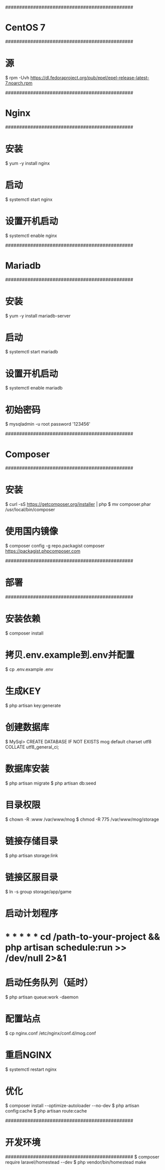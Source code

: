##############################################
# CentOS 7
##############################################
# 源
$ rpm -Uvh https://dl.fedoraproject.org/pub/epel/epel-release-latest-7.noarch.rpm

##############################################
# Nginx
##############################################
# 安装
$ yum -y install nginx
# 启动
$ systemctl start nginx
# 设置开机启动
$ systemctl enable nginx

##############################################
# Mariadb
##############################################
# 安装
$ yum -y install mariadb-server
# 启动
$ systemctl start mariadb
# 设置开机启动
$ systemctl enable mariadb
# 初始密码
$ mysqladmin -u root password '123456'

##############################################
# Composer
##############################################
# 安装
$ curl -sS https://getcomposer.org/installer | php
$ mv composer.phar /usr/local/bin/composer
# 使用国内镜像
$ composer config -g repo.packagist composer https://packagist.phpcomposer.com

##############################################
# 部署
##############################################
# 安装依赖
$ composer install
# 拷贝.env.example到.env并配置
$ cp .env.example .env
# 生成KEY
$ php artisan key:generate

# 创建数据库
$ MySql> CREATE DATABASE IF NOT EXISTS mog default charset utf8 COLLATE utf8_general_ci;
# 数据库安装
$ php artisan migrate
$ php artisan db:seed
# 目录权限
$ chown -R :www /var/www/mog
$ chmod -R 775 /var/www/mog/storage
# 链接存储目录
$ php artisan storage:link
# 链接区服目录
$ ln -s group storage/app/game

# 启动计划程序
# * * * * * cd /path-to-your-project && php artisan schedule:run >> /dev/null 2>&1
# 启动任务队列（延时）
$ php artisan queue:work -daemon

# 配置站点
$ cp nginx.conf /etc/nginx/conf.d/mog.conf
# 重启NGINX
$ systemctl restart nginx

# 优化
$ composer install --optimize-autoloader --no-dev
$ php artisan config:cache
$ php artisan route:cache

##############################################
# 开发环境
##############################################
$ composer require laravel/homestead --dev
$ php vendor/bin/homestead make